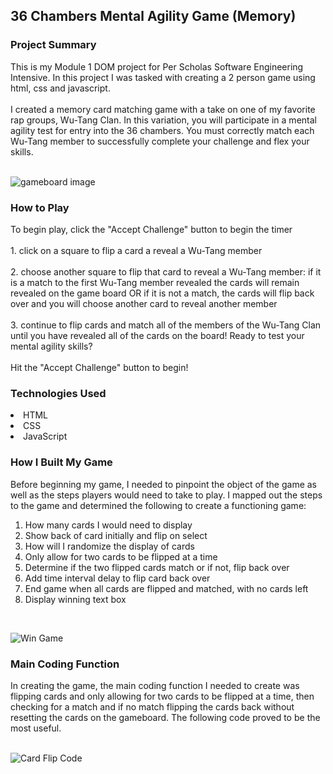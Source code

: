 <h2> 36 Chambers Mental Agility Game (Memory) </h2>

<h3>Project Summary</h3> 
This is my Module 1 DOM project for Per Scholas Software Engineering Intensive. In this project I was tasked with creating a 2 person game using html, css and javascript. <br>
<br>
I created a memory card matching game with a take on one of my favorite rap groups, Wu-Tang Clan. In this variation, you will participate in a mental agility test for entry into the 36 chambers. You must correctly match each Wu-Tang member to successfully complete your challenge and flex your skills.
<br>
<br>

![gameboard image](https://user-images.githubusercontent.com/126014224/229874621-733ae376-e2d0-495a-b644-5391a37b66f0.JPG)

<h3>How to Play</h3>
To begin play, click the "Accept Challenge" button to begin the timer<br>
<br>
1. click on a square to flip a card a reveal a Wu-Tang member<br>
<br>
2. choose another square to flip that card to reveal a Wu-Tang member: if it is a match to the first Wu-Tang member revealed the cards will remain revealed on the game board OR if it is not a match, the cards will flip back over and you will choose another card to reveal another member <br>
<br>
3. continue to flip cards and match all of the members of the Wu-Tang Clan until you have revealed all of the cards on the board!
Ready to test your mental agility skills? <br>
<br>
Hit the "Accept Challenge" button to begin!


<h3>Technologies Used</h3>
<li>HTML</li>
<li>CSS</li>
<li>JavaScript</li>

<h3>How I Built My Game</h3>

Before beginning my game, I needed to pinpoint the object of the game as well as the steps players would need to take to play. I mapped out the steps to the game and determined the following to create a functioning game:
<ol>
<li>How many cards I would need to display</li>
<li>Show back of card initially and flip on select</li>
<li>How will I randomize the display of cards</li>
<li>Only allow for two cards to be flipped at a time</li>
<li>Determine if the two flipped cards match or if not, flip back over</li>
<li>Add time interval delay to flip card back over</li>
<li>End game when all cards are flipped and matched, with no cards left</li>
<li>Display winning text box</li>  
</ol>

<br>

![Win Game](https://user-images.githubusercontent.com/126014224/229876016-01fdf906-5382-4e82-93d8-bdc1d76c8bf3.JPG)


<h3>Main Coding Function</h3>
In creating the game, the main coding function I needed to create was flipping cards and only allowing for two cards to be flipped at a time, then checking for a match and if no match flipping the cards back without resetting the cards on the gameboard. The following code proved to be the most useful. 
<br>
<br>

![Card Flip Code](https://user-images.githubusercontent.com/126014224/229875121-085dd173-4ade-4a6c-9196-731d96f9d40f.JPG)







